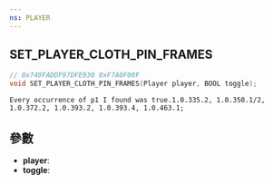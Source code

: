 ```yaml
---
ns: PLAYER
---
```

## SET_PLAYER_CLOTH_PIN_FRAMES

```c
// 0x749FADDF97DFE930 0xF7A0F00F
void SET_PLAYER_CLOTH_PIN_FRAMES(Player player, BOOL toggle);
```

```
Every occurrence of p1 I found was true.1.0.335.2, 1.0.350.1/2, 1.0.372.2, 1.0.393.2, 1.0.393.4, 1.0.463.1;  
```

## 參數
* **player**: 
* **toggle**: 

